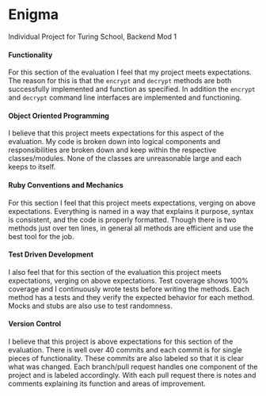 # Enigma
Individual Project for Turing School, Backend Mod 1

#### Functionality ####

For this section of the evaluation I feel that my project meets expectations.  The reason for this is that the `encrypt` and `decrypt` methods are both successfully implemented and function as specified.  In addition the `encrypt` and `decrypt` command line interfaces are implemented and functioning.

#### Object Oriented Programming ####

I believe that this project meets expectations for this aspect of the evaluation.  My code is broken down into logical components and responsibilities are broken down and keep within the respective classes/modules.  None of the classes are unreasonable large and each keeps to itself.

#### Ruby Conventions and Mechanics ####

For this section I feel that this project meets expectations, verging on above expectations.  Everything is named in a way that explains it purpose, syntax is consistent, and the code is properly formatted.  Though there is two methods just over ten lines, in general all methods are efficient and use the best tool for the job.  

#### Test Driven Development ####

I also feel that for this section of the evaluation this project meets expectations, verging on above expectations.  Test coverage shows 100% coverage and I continuously wrote tests before writing the methods.  Each method has a tests and they verify the expected behavior for each method.  Mocks and stubs are also use to test randomness.

#### Version Control ####

I believe that this project is above expectations for this section of the evaluation.  There is well over 40 commits and each commit is for single pieces of functionality.  These commits are also labeled so that it is clear what was changed.  Each branch/pull request handles one component of the project and is labeled accordingly.  With each pull request there is notes and comments explaining its function and areas of improvement.    
